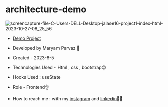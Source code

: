 # architecture-demo
![screencapture-file-C-Users-DELL-Desktop-jalase16-project1-index-html-2023-10-27-08_25_56](https://github.com/maryamparvaz/architecture-demo/assets/124708513/05d4fc32-acb5-4a87-8b9c-610d2449142c)

- [Demo Project](https://maryamparvaz.github.io/architecture-demo/)

- Developed by Maryam Parvaz 🙎

- Created - 2023-8-5

- Technologies Used - Html , css , bootstrap😍

- Hooks Used : useState 

- Role - Frontend👌

- How to reach me : with my [instagram](https://www.instagram.com/maryamparvaz_web) and [linkedin](https://www.linkedin.com/in/maryamparvaz)👩‍💻
